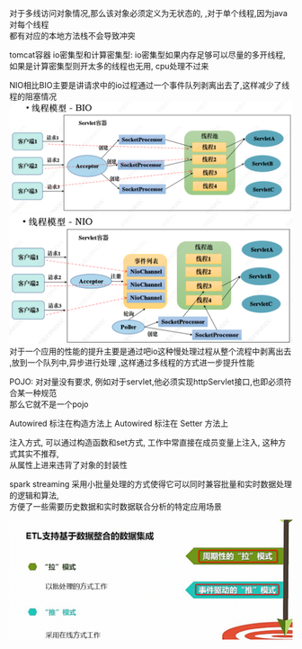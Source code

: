 对于多线访问对象情况,那么该对象必须定义为无状态的, ,对于单个线程,因为java对每个线程      
都有对应的本地方法栈不会导致冲突



tomcat容器
io密集型和计算密集型: io密集型如果内存足够可以尽量的多开线程, 
如果是计算密集型则开太多的线程也无用, cpu处理不过来

NIO相比BIO主要是讲请求中的io过程通过一个事件队列剥离出去了,这样减少了线程的阻塞情况
![img.png](img.png)
![img_1.png](img_1.png)
对于一个应用的性能的提升主要是通过吧io这种慢处理过程从整个流程中剥离出去  ,放到一个队列中,异步进行处理
,这样通过多线程的方式进一步提升性能

POJO: 对对量没有要求, 例如对于servlet,他必须实现httpServlet接口,也即必须符合某一种规范  
那么它就不是一个pojo

Autowired 标注在构造方法上
Autowired 标注在 Setter 方法上

注入方式, 可以通过构造函数和set方式, 工作中常直接在成员变量上注入, 这种方式其实不推荐,  
从属性上进来违背了对象的封装性

spark streaming 采用小批量处理的方式使得它可以同时兼容批量和实时数据处理的逻辑和算法,  
方便了一些需要历史数据和实时数据联合分析的特定应用场景

![img_2.png](img_2.png)